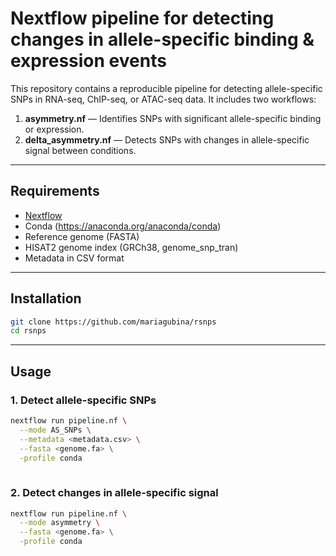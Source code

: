 # Nextflow pipeline for detecting changes in allele-specific binding & expression events

This repository contains a reproducible pipeline for detecting allele-specific SNPs in RNA-seq, ChIP-seq, or ATAC-seq data. It includes two workflows:

1. **asymmetry.nf** — Identifies SNPs with significant allele-specific binding or expression.
2. **delta_asymmetry.nf** — Detects SNPs with changes in allele-specific signal between conditions.

---

## Requirements

- [Nextflow](https://www.nextflow.io/)
- Conda (https://anaconda.org/anaconda/conda)
- Reference genome (FASTA)
- HISAT2 genome index (GRCh38, genome_snp_tran)
- Metadata in CSV format

---

## Installation

```bash
git clone https://github.com/mariagubina/rsnps
cd rsnps
```

---

## Usage

### 1. Detect allele-specific SNPs

```bash
nextflow run pipeline.nf \
  --mode AS_SNPs \
  --metadata <metadata.csv> \
  --fasta <genome.fa> \
  -profile conda
  
```

### 2. Detect changes in allele-specific signal

```bash
nextflow run pipeline.nf \
  --mode asymmetry \
  --fasta <genome.fa> \
  -profile conda
```

